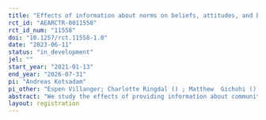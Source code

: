 ```yaml
---
title: "Effects of information about norms on beliefs, attitudes, and behavior regarding FGM in Ethiopia"
rct_id: "AEARCTR-0011558"
rct_id_num: "11558"
doi: "10.1257/rct.11558-1.0"
date: "2023-06-11"
status: "in_development"
jel: ""
start_year: "2021-01-13"
end_year: "2026-07-31"
pi: "Andreas Kotsadam"
pi_other: "Espen Villanger; Charlotte Ringdal () ; Matthew  Gichohi () ; Mette Løvgren () "
abstract: "We study the effects of providing information about community level attitudes on Female Genital Mutilation (FGM) on beliefs, attitudes, and behavior."
layout: registration
---
```


